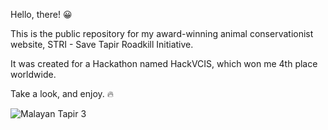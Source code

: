 Hello, there! 😀

This is the public repository for my award-winning animal conservationist website, STRI - Save Tapir Roadkill Initiative. 

It was created for a Hackathon named HackVCIS, which won me 4th place worldwide. 

Take a look, and enjoy. 🔥


  ![Malayan Tapir 3](https://user-images.githubusercontent.com/89622358/233896480-75cda064-96bf-424e-9e13-7fd55ec6088f.jpg)
